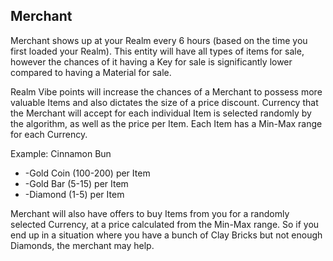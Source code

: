 ## Merchant
Merchant shows up at your Realm every 6 hours (based on the time you first loaded your Realm). This entity will have all types of items for sale, however the chances of it having a Key for sale is significantly lower compared to having a Material for sale.

Realm Vibe points will increase the chances of a Merchant to possess more valuable Items and also dictates the size of a price discount. Currency that the Merchant will accept for each individual Item is selected randomly by the algorithm, as well as the price per Item.
Each Item has a Min-Max range for each Currency.

Example:
Cinnamon Bun
<ul>
	<li>-Gold Coin (100-200) per Item</li>
	<li>-Gold Bar (5-15) per Item</li>
	<li>-Diamond (1-5) per Item</li>
</ul>
	

Merchant will also have offers to buy Items from you for a randomly selected Currency, at a price calculated from the Min-Max range. So if you end up in a situation where you have a bunch of Clay Bricks but not enough Diamonds, the merchant may help.